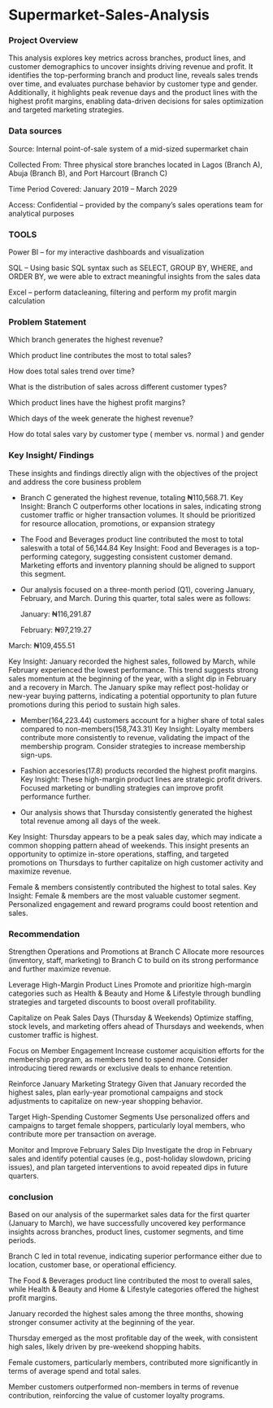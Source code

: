 # Supermarket-Sales-Analysis


### Project Overview

This analysis explores key metrics across branches, product lines, and customer demographics to uncover insights driving revenue and profit. It identifies the top-performing branch and product line, reveals sales trends over time, and evaluates purchase behavior by customer type and gender. Additionally, it highlights peak revenue days and the product lines with the highest profit margins, enabling data-driven decisions for sales optimization and targeted marketing strategies.

### Data sources

Source: Internal point-of-sale system of a mid-sized supermarket chain

Collected From: Three physical store branches located in Lagos (Branch A), Abuja (Branch B), and Port Harcourt (Branch C)

Time Period Covered: January 2019 – March 2029

Access: Confidential – provided by the company’s sales operations team for analytical purposes


### TOOLS

Power BI – for my interactive dashboards and visualization

SQL – Using basic SQL syntax such as SELECT, GROUP BY, WHERE, and ORDER BY, we were able to extract meaningful insights from the sales data

Excel – perform  datacleaning, filtering and perform my profit margin calculation


### Problem Statement

 Which branch generates the highest revenue?
 
 Which product line contributes the most to total sales?
 
 How does total sales trend over time?
 
 What is the distribution of sales across different customer types?
 
  Which product lines have the highest profit margins?
 
 Which days of the week generate the highest revenue?
 
 How do total sales vary by customer type ( member vs. normal ) and gender



 
 ### Key Insight/ Findings

These insights and findings directly align with the objectives of the project and address the core business problem

- Branch C generated the highest revenue, totaling ₦110,568.71.
   Key Insight: Branch C outperforms other locations in sales, indicating strong customer traffic or higher transaction volumes. It should be prioritized for resource allocation, promotions, or expansion strategy


- The Food and Beverages product line contributed the most to total saleswith a total of 56,144.84
     Key Insight: Food and Beverages is a top-performing category, suggesting consistent customer demand. Marketing efforts and inventory planning should be aligned to support this segment.


 - Our analysis focused on a three-month period (Q1), covering January, February, and March. During this quarter, total sales were as follows:

   January: ₦116,291.87

   February: ₦97,219.27

  March: ₦109,455.51

 Key Insight:
January recorded the highest sales, followed by March, while February experienced the lowest performance. This trend suggests strong sales momentum at the beginning of the year, with a slight dip in February and a recovery in March. The January spike may reflect post-holiday or new-year buying patterns, indicating a potential opportunity to plan future promotions during this period to sustain high sales.

 
- Member(164,223.44) customers account for a higher share of total sales compared to non-members(158,743.31)
 Key Insight: Loyalty members contribute more consistently to revenue, validating the impact of the membership program. Consider strategies to increase membership sign-ups.


- Fashion accesories(17.8) products recorded the highest profit margins.
  Key Insight: These high-margin product lines are strategic profit drivers. Focused marketing or bundling strategies can improve profit performance further.


- Our analysis shows that Thursday consistently generated the highest total revenue among all days of the week.

 Key Insight:
Thursday appears to be a peak sales day, which may indicate a common shopping pattern ahead of weekends. This insight presents an opportunity to optimize in-store operations, staffing, and targeted promotions on Thursdays to further capitalize on high customer activity and maximize revenue.


 Female & members consistently contributed the highest to total sales.
     Key Insight: Female & members are the most valuable customer segment. Personalized engagement and reward programs could boost retention and sales.


  ### Recommendation

  Strengthen Operations and Promotions at Branch C
    Allocate more resources (inventory, staff, marketing) to Branch C to build on its strong performance and further maximize revenue.

   Leverage High-Margin Product Lines
    Promote and prioritize high-margin categories such as Health & Beauty and Home & Lifestyle through bundling strategies and targeted discounts to boost overall profitability.

   Capitalize on Peak Sales Days (Thursday & Weekends)
    Optimize staffing, stock levels, and marketing offers ahead of Thursdays and weekends, when customer traffic is highest.

   Focus on Member Engagement
    Increase customer acquisition efforts for the membership program, as members tend to spend more. Consider introducing tiered rewards or exclusive deals to enhance retention.

   Reinforce January Marketing Strategy
    Given that January recorded the highest sales, plan early-year promotional campaigns and stock adjustments to capitalize on new-year shopping behavior.

  Target High-Spending Customer Segments
    Use personalized offers and campaigns to target female shoppers, particularly loyal members, who contribute more per transaction on average.

   Monitor and Improve February Sales Dip
    Investigate the drop in February sales and identify potential causes (e.g., post-holiday slowdown, pricing issues), and plan targeted interventions to avoid repeated dips in future quarters.


  ### conclusion

  Based on our analysis of the supermarket sales data for the first quarter (January to March), we have successfully uncovered key performance insights across branches, product lines, customer segments, and time periods.

   Branch C led in total revenue, indicating superior performance either due to location, customer base, or operational efficiency.

  The Food & Beverages product line contributed the most to overall sales, while Health & Beauty and Home & Lifestyle categories offered the highest profit margins.

   January recorded the highest sales among the three months, showing stronger consumer activity at the beginning of the year.

  Thursday emerged as the most profitable day of the week, with consistent high sales, likely driven by pre-weekend shopping habits.

   Female customers, particularly members, contributed more significantly in terms of average spend and total sales.

  Member customers outperformed non-members in terms of revenue contribution, reinforcing the value of customer loyalty programs.



